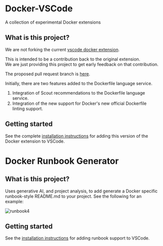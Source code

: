 # Docker-VSCode
A collection of experimental Docker extensions

## What is this project?

We are not forking the current [vscode docker extension](https://github.com/microsoft/vscode-docker). 

This is intended to be a contribution back to the original extension.  
We are just providing this project to get early feedback on that contribution.  

The proposed pull request branch is [here](https://github.com/docker/vscode-upstream-temp/commits/cm/docker-stuff-2).

Initially, there are two features added to the Dockerfile language service.

1.  Integration of Scout recommendations to the Dockerfile language service.
2.  Integration of the new support for Docker's new official Dockerfile linting support.

## Getting started

See the complete [installation instructions](./lsp) for adding this version of the 
Docker extension to VSCode.

# Docker Runbook Generator

## What is this project?

Uses generative AI, and project analysis, to add generate a Docker specific
runbook-style README.md to your project. See the following for an example:

![runbook4](https://github.com/docker/docker-vscode/assets/5000430/6da2c934-35f7-470d-962e-a2c9a43a335b)


## Getting started

See the [installation instructions](./runbook-makefiles) for adding runbook support 
to VSCode.
